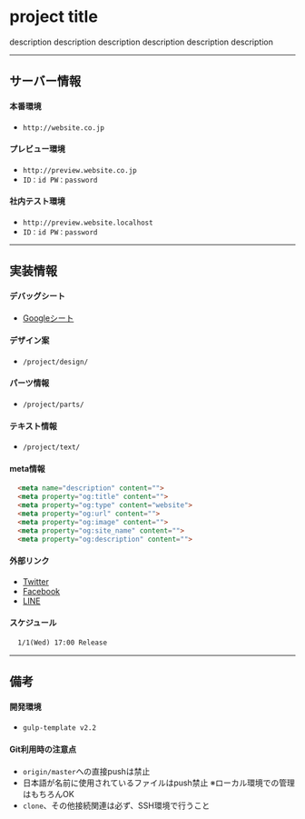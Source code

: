 # __project title__

description description
description description
description description

---

## __サーバー情報__

#### 本番環境
- `http://website.co.jp`

#### プレビュー環境
- `http://preview.website.co.jp`
- `ID：id PW：password` 

#### 社内テスト環境
- `http://preview.website.localhost`
- `ID：id PW：password` 

---

## __実装情報__

#### デバッグシート
- [Googleシート](https://docs.google.com/spreadsheets/)

#### デザイン案
- `/project/design/`

#### パーツ情報
- `/project/parts/`

#### テキスト情報
- `/project/text/`

#### meta情報
``` html
  <meta name="description" content="">
  <meta property="og:title" content="">
  <meta property="og:type" content="website">
  <meta property="og:url" content="">
  <meta property="og:image" content="">
  <meta property="og:site_name" content="">
  <meta property="og:description" content="">
```

#### 外部リンク
- [Twitter](https://twitter.com)
- [Facebook](https://www.facebook.com/)
- [LINE](https://line.me/ja/)

#### スケジュール
``` html
  1/1(Wed) 17:00 Release
```

---

## __備考__

#### 開発環境
- `gulp-template v2.2`

#### Git利用時の注意点
- `origin/master`への直接pushは禁止
- 日本語が名前に使用されているファイルはpush禁止 ※ローカル環境での管理はもちろんOK
- `clone`、その他接続関連は必ず、SSH環境で行うこと

